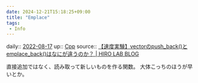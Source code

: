 ```yaml
---
date: 2024-12-21T15:18:25+09:00
title: "Emplace"
tags:
 - Info
---
```


daily:: [2022-08-17](Daily_Note/2022-08-17.md)
up:: [Cpp](../Bar/Program/Cpp.md)
source:: [【速度実験】vectorのpush_back()とemplace_back()はなにが違うのか？ | HIRO LAB BLOG](https://hirlab.net/nblog/category/programming/art_685/)

直接追加ではなく、読み取って新しいものを作る関数。
大体こっちのほうが早いとか。